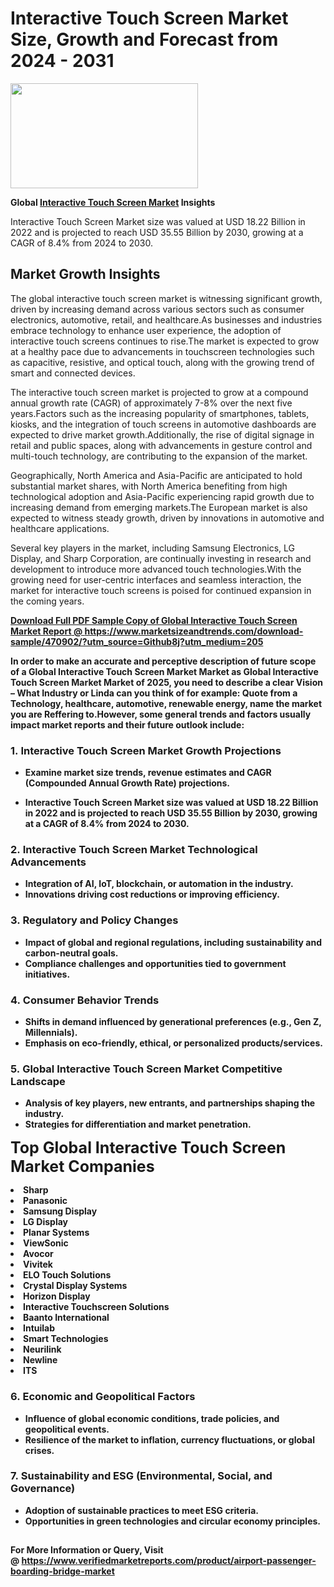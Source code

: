 <H1>Interactive Touch Screen Market Size, Growth and Forecast from 2024 - 2031</H1><img class="aligncenter size-medium wp-image-584254" src="https://thirdeyenews.in/wp-content/uploads/2024/09/Global-Market-Research-300x168.jpeg" alt="" width="300" height="168" /><p><strong>Global&nbsp;<a href="https://www.marketsizeandtrends.com/download-sample/470902/?utm_source=Github8j?utm_medium=205">Interactive Touch Screen Market</a> Insights</strong></p><p>Interactive Touch Screen Market size was valued at USD 18.22 Billion in 2022 and is projected to reach USD 35.55 Billion by 2030, growing at a CAGR of 8.4% from 2024 to 2030.</p><p><h2>Market Growth Insights</h2> <p>The global interactive touch screen market is witnessing significant growth, driven by increasing demand across various sectors such as consumer electronics, automotive, retail, and healthcare.As businesses and industries embrace technology to enhance user experience, the adoption of interactive touch screens continues to rise.The market is expected to grow at a healthy pace due to advancements in touchscreen technologies such as capacitive, resistive, and optical touch, along with the growing trend of smart and connected devices.</p> <p><strong><a href="#"></a></strong></p> <p>The interactive touch screen market is projected to grow at a compound annual growth rate (CAGR) of approximately 7-8% over the next five years.Factors such as the increasing popularity of smartphones, tablets, kiosks, and the integration of touch screens in automotive dashboards are expected to drive market growth.Additionally, the rise of digital signage in retail and public spaces, along with advancements in gesture control and multi-touch technology, are contributing to the expansion of the market.</p> <p>Geographically, North America and Asia-Pacific are anticipated to hold substantial market shares, with North America benefiting from high technological adoption and Asia-Pacific experiencing rapid growth due to increasing demand from emerging markets.The European market is also expected to witness steady growth, driven by innovations in automotive and healthcare applications.</p> <p>Several key players in the market, including Samsung Electronics, LG Display, and Sharp Corporation, are continually investing in research and development to introduce more advanced touch technologies.With the growing need for user-centric interfaces and seamless interaction, the market for interactive touch screens is poised for continued expansion in the coming years.</p> <p><strong><a href="#"></p><p><span class=""><strong>Download Full PDF Sample Copy of Global Interactive Touch Screen Market Report</strong> @ <a href="https://www.marketsizeandtrends.com/download-sample/470902/?utm_source=Github8j?utm_medium=205" target="_blank">https://www.marketsizeandtrends.com/download-sample/470902/?utm_source=Github8j?utm_medium=205</a></span></p><p>In order to make an accurate and perceptive description of future scope of a Global&nbsp;Interactive Touch Screen Market Market as Global&nbsp;Interactive Touch Screen Market Market of 2025, you need to describe a clear Vision &ndash; What Industry or Linda can you think of for example: Quote from a Technology, healthcare, automotive, renewable energy, name the market you are Reffering to.However, some general trends and factors usually impact market reports and their future outlook include:</p><h3>1.&nbsp;<strong>Interactive Touch Screen Market Growth Projections</strong></h3><ul><li>Examine market size trends, revenue estimates and CAGR (Compounded Annual Growth Rate) projections.</li><li><p>Interactive Touch Screen Market size was valued at USD 18.22 Billion in 2022 and is projected to reach USD 35.55 Billion by 2030, growing at a CAGR of 8.4% from 2024 to 2030.</p></li></ul><h3>2.&nbsp;<strong>Interactive Touch Screen Market Technological Advancements</strong></h3><ul><li>Integration of AI, IoT, blockchain, or automation in the industry.</li><li>Innovations driving cost reductions or improving efficiency.</li></ul><h3>3.&nbsp;<strong>Regulatory and Policy Changes</strong></h3><ul><li>Impact of global and regional regulations, including sustainability and carbon-neutral goals.</li><li>Compliance challenges and opportunities tied to government initiatives.</li></ul><h3>4.&nbsp;<strong>Consumer Behavior Trends</strong></h3><ul><li>Shifts in demand influenced by generational preferences (e.g., Gen Z, Millennials).</li><li>Emphasis on eco-friendly, ethical, or personalized products/services.</li></ul><h3>5.&nbsp;<strong>Global Interactive Touch Screen Market Competitive Landscape</strong></h3><ul><li>Analysis of key players, new entrants, and partnerships shaping the industry.</li><li>Strategies for differentiation and market penetration.</li></ul><p data-pm-slice="1 1 []"><span style="color: inherit; font-family: inherit; font-size: 25px;">Top Global Interactive Touch Screen Market Companies</span></p><div class="" data-test-id=""><p><li>Sharp</li><li> Panasonic</li><li> Samsung Display</li><li> LG Display</li><li> Planar Systems</li><li> ViewSonic</li><li> Avocor</li><li> Vivitek</li><li> ELO Touch Solutions</li><li> Crystal Display Systems</li><li> Horizon Display</li><li> Interactive Touchscreen Solutions</li><li> Baanto International</li><li> Intuilab</li><li> Smart Technologies</li><li> Neurilink</li><li> Newline</li><li> ITS</li></p></div><h3>6.&nbsp;<strong>Economic and Geopolitical Factors</strong></h3><ul><li>Influence of global economic conditions, trade policies, and geopolitical events.</li><li>Resilience of the market to inflation, currency fluctuations, or global crises.</li></ul><h3>7.&nbsp;<strong>Sustainability and ESG (Environmental, Social, and Governance)</strong></h3><ul><li>Adoption of sustainable practices to meet ESG criteria.</li><li>Opportunities in green technologies and circular economy principles.</li></ul><h2><strong style="font-size: 14px;">For More Information or Query, Visit @&nbsp;</strong><a style="background-color: #ffffff; font-size: 14px;" href="https://www.marketsizeandtrends.com/report/interactive-touch-screen-market/" target="_blank">https://www.verifiedmarketreports.com/product/airport-passenger-boarding-bridge-market</a></h2>